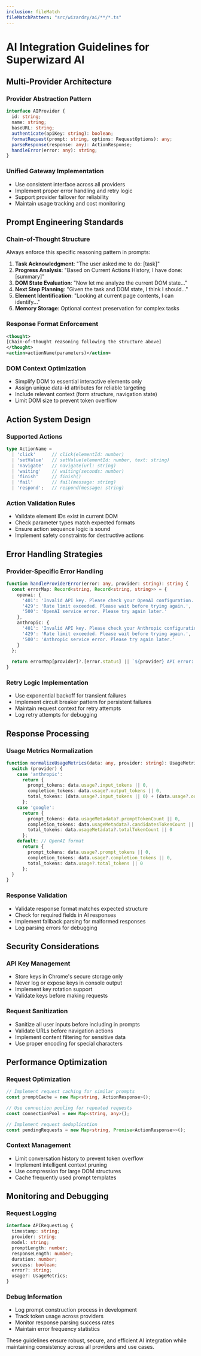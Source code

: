 ```yaml
---
inclusion: fileMatch
fileMatchPattern: "src/wizardry/ai/**/*.ts"
---
```


# AI Integration Guidelines for Superwizard AI

## Multi-Provider Architecture

### Provider Abstraction Pattern
```typescript
interface AIProvider {
  id: string;
  name: string;
  baseURL: string;
  authenticate(apiKey: string): boolean;
  formatRequest(prompt: string, options: RequestOptions): any;
  parseResponse(response: any): ActionResponse;
  handleError(error: any): string;
}
```

### Unified Gateway Implementation
- Use consistent interface across all providers
- Implement proper error handling and retry logic
- Support provider failover for reliability
- Maintain usage tracking and cost monitoring

## Prompt Engineering Standards

### Chain-of-Thought Structure
Always enforce this specific reasoning pattern in prompts:
1. **Task Acknowledgment**: "The user asked me to do: [task]"
2. **Progress Analysis**: "Based on Current Actions History, I have done: [summary]"
3. **DOM State Evaluation**: "Now let me analyze the current DOM state..."
4. **Next Step Planning**: "Given the task and DOM state, I think I should..."
5. **Element Identification**: "Looking at current page contents, I can identify..."
6. **Memory Storage**: Optional context preservation for complex tasks

### Response Format Enforcement
```xml
<thought>
[Chain-of-thought reasoning following the structure above]
</thought>
<action>actionName(parameters)</action>
```

### DOM Context Optimization
- Simplify DOM to essential interactive elements only
- Assign unique data-id attributes for reliable targeting
- Include relevant context (form structure, navigation state)
- Limit DOM size to prevent token overflow

## Action System Design

### Supported Actions
```typescript
type ActionName = 
  | 'click'      // click(elementId: number)
  | 'setValue'   // setValue(elementId: number, text: string)
  | 'navigate'   // navigate(url: string)
  | 'waiting'    // waiting(seconds: number)
  | 'finish'     // finish()
  | 'fail'       // fail(message: string)
  | 'respond';   // respond(message: string)
```

### Action Validation Rules
- Validate element IDs exist in current DOM
- Check parameter types match expected formats
- Ensure action sequence logic is sound
- Implement safety constraints for destructive actions

## Error Handling Strategies

### Provider-Specific Error Handling
```typescript
function handleProviderError(error: any, provider: string): string {
  const errorMap: Record<string, Record<string, string>> = {
    openai: {
      '401': 'Invalid API key. Please check your OpenAI configuration.',
      '429': 'Rate limit exceeded. Please wait before trying again.',
      '500': 'OpenAI service error. Please try again later.'
    },
    anthropic: {
      '401': 'Invalid API key. Please check your Anthropic configuration.',
      '429': 'Rate limit exceeded. Please wait before trying again.',
      '500': 'Anthropic service error. Please try again later.'
    }
  };
  
  return errorMap[provider]?.[error.status] || `${provider} API error: ${error.message}`;
}
```

### Retry Logic Implementation
- Use exponential backoff for transient failures
- Implement circuit breaker pattern for persistent failures
- Maintain request context for retry attempts
- Log retry attempts for debugging

## Response Processing

### Usage Metrics Normalization
```typescript
function normalizeUsageMetrics(data: any, provider: string): UsageMetrics {
  switch (provider) {
    case 'anthropic':
      return {
        prompt_tokens: data.usage?.input_tokens || 0,
        completion_tokens: data.usage?.output_tokens || 0,
        total_tokens: (data.usage?.input_tokens || 0) + (data.usage?.output_tokens || 0)
      };
    case 'google':
      return {
        prompt_tokens: data.usageMetadata?.promptTokenCount || 0,
        completion_tokens: data.usageMetadata?.candidatesTokenCount || 0,
        total_tokens: data.usageMetadata?.totalTokenCount || 0
      };
    default: // OpenAI format
      return {
        prompt_tokens: data.usage?.prompt_tokens || 0,
        completion_tokens: data.usage?.completion_tokens || 0,
        total_tokens: data.usage?.total_tokens || 0
      };
  }
}
```

### Response Validation
- Validate response format matches expected structure
- Check for required fields in AI responses
- Implement fallback parsing for malformed responses
- Log parsing errors for debugging

## Security Considerations

### API Key Management
- Store keys in Chrome's secure storage only
- Never log or expose keys in console output
- Implement key rotation support
- Validate keys before making requests

### Request Sanitization
- Sanitize all user inputs before including in prompts
- Validate URLs before navigation actions
- Implement content filtering for sensitive data
- Use proper encoding for special characters

## Performance Optimization

### Request Optimization
```typescript
// Implement request caching for similar prompts
const promptCache = new Map<string, ActionResponse>();

// Use connection pooling for repeated requests
const connectionPool = new Map<string, any>();

// Implement request deduplication
const pendingRequests = new Map<string, Promise<ActionResponse>>();
```

### Context Management
- Limit conversation history to prevent token overflow
- Implement intelligent context pruning
- Use compression for large DOM structures
- Cache frequently used prompt templates

## Monitoring and Debugging

### Request Logging
```typescript
interface APIRequestLog {
  timestamp: string;
  provider: string;
  model: string;
  promptLength: number;
  responseLength: number;
  duration: number;
  success: boolean;
  error?: string;
  usage?: UsageMetrics;
}
```

### Debug Information
- Log prompt construction process in development
- Track token usage across providers
- Monitor response parsing success rates
- Maintain error frequency statistics

These guidelines ensure robust, secure, and efficient AI integration while maintaining consistency across all providers and use cases.